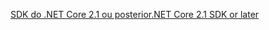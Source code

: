[<span data-ttu-id="e82cc-101">SDK do .NET Core 2.1 ou posterior</span><span class="sxs-lookup"><span data-stu-id="e82cc-101">.NET Core 2.1 SDK or later</span></span>](https://www.microsoft.com/net/download/all)
